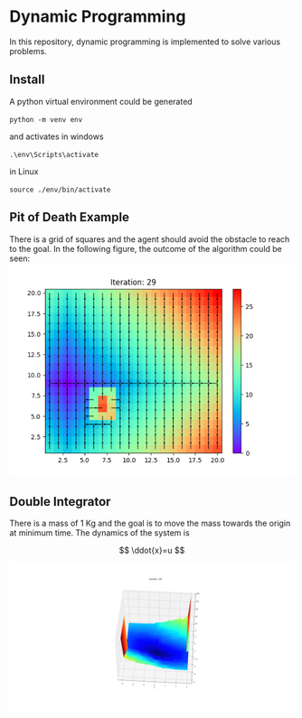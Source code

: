 # Dynamic Programming
In this repository, dynamic programming is implemented to solve various problems.

## Install
A python virtual environment could be generated

`
python -m venv env
`

and activates in windows

`
.\env\Scripts\activate
`

in Linux

`
source ./env/bin/activate
`

## Pit of Death Example
There is a grid of squares and the agent should avoid the obstacle to reach to the goal. In the following figure, the outcome of the algorithm could be seen:
![plot](./Figs/29.png)

## Double Integrator
There is a mass of 1 Kg and the goal is to move the mass towards the origin at minimum time. The dynamics of the system is 

$$
\ddot{x}=u
$$

![plot](./Figs/di_100.png)